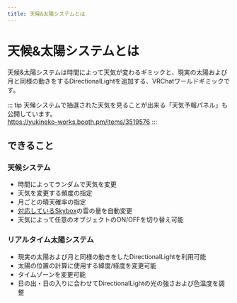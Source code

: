 ```yaml
---
title: 天候&太陽システムとは
---
```


# 天候&太陽システムとは
天候&太陽システムは時間によって天気が変わるギミックと、現実の太陽および月と同様の動きをするDirectionalLightを追加する、VRChatワールドギミックです。  

<Booth link="https://yukineko-works.booth.pm/items/3519545" :isFree="true" />  
<VPMLink />

::: tip
天候システムで抽選された天気を見ることが出来る「天気予報パネル」も公開しています。  
https://yukineko-works.booth.pm/items/3519576
:::

## できること
### 天候システム
- 時間によってランダムで天気を変更
- 天気を変更する頻度の指定
- 月ごとの晴天確率の指定
- [対応しているSkybox](./supported-skybox)の雲の量を自動変更
- 天気によって任意のオブジェクトのON/OFFを切り替え可能

### リアルタイム太陽システム
- 現実の太陽および月と同様の動きをしたDirectionalLightを利用可能
- 太陽の位置の計算に使用する緯度/経度を変更可能
- タイムゾーンを変更可能
- 日の出・日の入りに合わせてDirectionalLightの光の強さおよび色温度を調整
